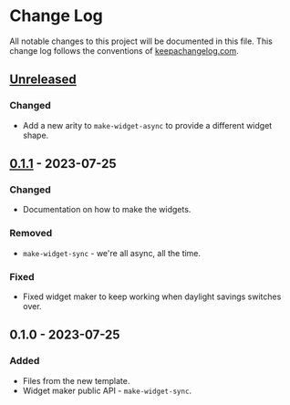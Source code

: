 # Change Log
All notable changes to this project will be documented in this file. This change log follows the conventions of [keepachangelog.com](http://keepachangelog.com/).

## [Unreleased]
### Changed
- Add a new arity to `make-widget-async` to provide a different widget shape.

## [0.1.1] - 2023-07-25
### Changed
- Documentation on how to make the widgets.

### Removed
- `make-widget-sync` - we're all async, all the time.

### Fixed
- Fixed widget maker to keep working when daylight savings switches over.

## 0.1.0 - 2023-07-25
### Added
- Files from the new template.
- Widget maker public API - `make-widget-sync`.

[Unreleased]: https://sourcehost.site/your-name/racketlon-profiler/compare/0.1.1...HEAD
[0.1.1]: https://sourcehost.site/your-name/racketlon-profiler/compare/0.1.0...0.1.1
